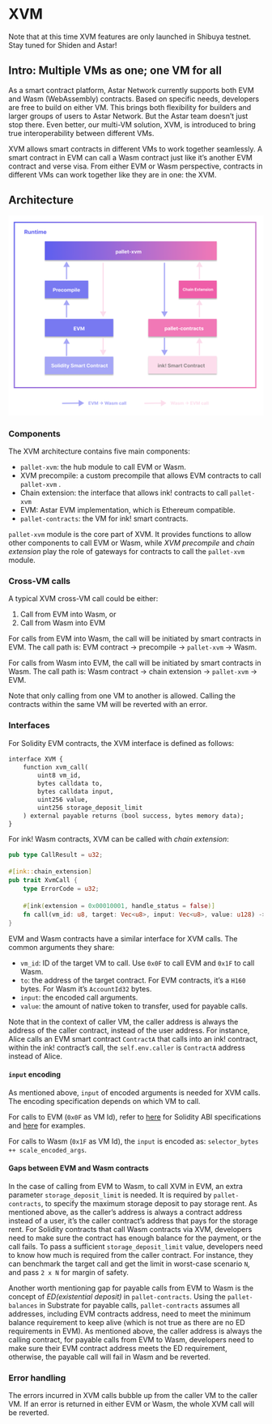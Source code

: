 # XVM

Note that at this time XVM features are only launched in Shibuya testnet. Stay tuned for Shiden and Astar!

## Intro: Multiple VMs as one; one VM for all

As a smart contract platform, Astar Network currently supports both EVM and Wasm (WebAssembly) contracts. Based on specific needs, developers are free to build on either VM. This brings both flexibility for builders and larger groups of users to Astar Network. But the Astar team doesn’t just stop there. Even better, our multi-VM solution, XVM, is introduced to bring true interoperability between different VMs.

XVM allows smart contracts in different VMs to work together seamlessly. A smart contract in EVM can call a Wasm contract just like it’s another EVM contract and verse visa. From either EVM or Wasm perspective, contracts in different VMs can work together like they are in one: the XVM.

## Architecture

![XVM.png](./img/xvm-architecture.png)

### Components

The XVM architecture contains five main components:

- `pallet-xvm`: the hub module to call EVM or Wasm.
- XVM precompile: a custom precompile that allows EVM contracts to call `pallet-xvm` .
- Chain extension: the interface that allows ink! contracts to call `pallet-xvm`
- EVM: Astar EVM implementation, which is Ethereum compatible.
- `pallet-contracts`: the VM for ink! smart contracts.

`pallet-xvm` module is the core part of XVM. It provides functions to allow other components to call EVM or Wasm, while *XVM precompile* and *chain extension* play the role of gateways for contracts to call the `pallet-xvm` module.

### Cross-VM calls

A typical XVM cross-VM call could be either:

1. Call from EVM into Wasm, or
2. Call from Wasm into EVM

For calls from EVM into Wasm, the call will be initiated by smart contracts in EVM. The call path is: EVM contract -> precompile -> `pallet-xvm` -> Wasm.

For calls from Wasm into EVM, the call will be initiated by smart contracts in Wasm. The call path is: Wasm contract -> chain extension -> `pallet-xvm` -> EVM.

Note that only calling from one VM to another is allowed. Calling the contracts within the same VM will be reverted with an error.

### Interfaces

For Solidity EVM contracts, the XVM interface is defined as follows:

```solidity
interface XVM {
    function xvm_call(
        uint8 vm_id,
        bytes calldata to,
        bytes calldata input,
        uint256 value,
        uint256 storage_deposit_limit
    ) external payable returns (bool success, bytes memory data);
}
```

For ink! Wasm contracts, XVM can be called with *chain extension*:

```rust
pub type CallResult = u32;

#[ink::chain_extension]
pub trait XvmCall {
    type ErrorCode = u32;

    #[ink(extension = 0x00010001, handle_status = false)]
    fn call(vm_id: u8, target: Vec<u8>, input: Vec<u8>, value: u128) -> CallResult;
}
```

EVM and Wasm contracts have a similar interface for XVM calls. The common arguments they share:

- `vm_id`: ID of the target VM to call. Use `0x0F` to call EVM and `0x1F` to call Wasm.
- `to`: the address of the target contract. For EVM contracts, it’s a `H160` bytes. For Wasm it’s `AccountId32` bytes.
- `input`: the encoded call arguments.
- `value`: the amount of native token to transfer, used for payable calls.

Note that in the context of caller VM, the caller address is always the address of the caller contract, instead of the user address. For instance, Alice calls an EVM smart contract `ContractA` that calls into an ink! contract, within the ink! contract’s call, the `self.env.caller` is `ContractA` address instead of Alice.

#### `input` encoding

As mentioned above, `input` of encoded arguments is needed for XVM calls. The encoding specification depends on which VM to call.

For calls to EVM (`0x0F` as VM Id), refer to [here](https://docs.soliditylang.org/en/latest/abi-spec.html#function-selector-and-argument-encoding) for Solidity ABI specifications and [here](https://docs.soliditylang.org/en/latest/abi-spec.html#examples) for examples.

For calls to Wasm (`0x1F` as VM Id), the `input` is encoded as: `selector_bytes ++ scale_encoded_args`.

#### Gaps between EVM and Wasm contracts

In the case of calling from EVM to Wasm, to call XVM in EVM, an extra parameter `storage_deposit_limit` is needed. It is required by `pallet-contracts`, to specify the maximum storage deposit to pay storage rent. As mentioned above, as the caller’s address is always a contract address instead of a user, it’s the caller contract’s address that pays for the storage rent. For Solidity contracts that call Wasm contracts via XVM, developers need to make sure the contract has enough balance for the payment, or the call fails. To pass a sufficient `storage_deposit_limit` value, developers need to know how much is required from the caller contract. For instance, they can benchmark the target call and get the limit in worst-case scenario `N`, and pass `2 x N` for margin of safety.

Another worth mentioning gap for payable calls from EVM to Wasm is the concept of *ED(existential deposit)* in `pallet-contracts`. Using the `pallet-balances` in Substrate for payable calls, `pallet-contracts` assumes all addresses, including EVM contracts address, need to meet the minimum balance requirement to keep alive (which is not true as there are no ED requirements in EVM). As mentioned above, the caller address is always the calling contract, for payable calls from EVM to Wasm, developers need to make sure their EVM contract address meets the ED requirement, otherwise, the payable call will fail in Wasm and be reverted.

### Error handling

The errors incurred in XVM calls bubble up from the caller VM to the caller VM. If an error is returned in either EVM or Wasm, the whole XVM call will be reverted.